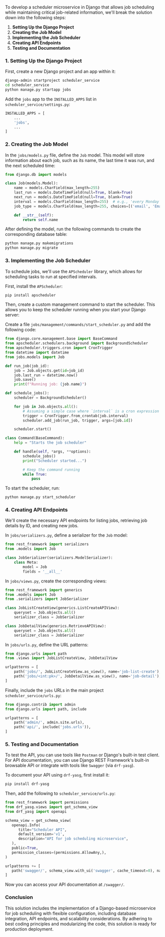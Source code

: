 To develop a scheduler microservice in Django that allows job scheduling while maintaining critical job-related information, we'll break the solution down into the following steps:

1. **Setting Up the Django Project**
2. **Creating the Job Model**
3. **Implementing the Job Scheduler**
4. **Creating API Endpoints**
5. **Testing and Documentation**

### 1. Setting Up the Django Project

First, create a new Django project and an app within it:

```bash
django-admin startproject scheduler_service
cd scheduler_service
python manage.py startapp jobs
```

Add the `jobs` app to the `INSTALLED_APPS` list in `scheduler_service/settings.py`:

```python
INSTALLED_APPS = [
    ...
    'jobs',
    ...
]
```

### 2. Creating the Job Model

In the `jobs/models.py` file, define the `Job` model. This model will store information about each job, such as its name, the last time it was run, and the next scheduled time:

```python
from django.db import models

class Job(models.Model):
    name = models.CharField(max_length=255)
    last_run = models.DateTimeField(null=True, blank=True)
    next_run = models.DateTimeField(null=True, blank=True)
    interval = models.CharField(max_length=255)  # e.g., 'every Monday', 'daily', etc.
    job_type = models.CharField(max_length=255, choices=[('email', 'Email Notification'), ('compute', 'Number Crunching')])

    def __str__(self):
        return self.name
```

After defining the model, run the following commands to create the corresponding database table:

```bash
python manage.py makemigrations
python manage.py migrate
```

### 3. Implementing the Job Scheduler

To schedule jobs, we'll use the `APScheduler` library, which allows for scheduling tasks to run at specified intervals.

First, install the `APScheduler`:

```bash
pip install apscheduler
```

Then, create a custom management command to start the scheduler. This allows you to keep the scheduler running when you start your Django server:

Create a file `jobs/management/commands/start_scheduler.py` and add the following code:

```python
from django.core.management.base import BaseCommand
from apscheduler.schedulers.background import BackgroundScheduler
from apscheduler.triggers.cron import CronTrigger
from datetime import datetime
from jobs.models import Job

def run_job(job_id):
    job = Job.objects.get(id=job_id)
    job.last_run = datetime.now()
    job.save()
    print(f"Running job: {job.name}")

def schedule_jobs():
    scheduler = BackgroundScheduler()

    for job in Job.objects.all():
        # Assuming a simple case where `interval` is a cron expression
        trigger = CronTrigger.from_crontab(job.interval)
        scheduler.add_job(run_job, trigger, args=[job.id])

    scheduler.start()

class Command(BaseCommand):
    help = "Starts the job scheduler"

    def handle(self, *args, **options):
        schedule_jobs()
        print("Scheduler started...")

        # Keep the command running
        while True:
            pass
```

To start the scheduler, run:

```bash
python manage.py start_scheduler
```

### 4. Creating API Endpoints

We'll create the necessary API endpoints for listing jobs, retrieving job details by ID, and creating new jobs.

In `jobs/serializers.py`, define a serializer for the `Job` model:

```python
from rest_framework import serializers
from .models import Job

class JobSerializer(serializers.ModelSerializer):
    class Meta:
        model = Job
        fields = '__all__'
```

In `jobs/views.py`, create the corresponding views:

```python
from rest_framework import generics
from .models import Job
from .serializers import JobSerializer

class JobListCreateView(generics.ListCreateAPIView):
    queryset = Job.objects.all()
    serializer_class = JobSerializer

class JobDetailView(generics.RetrieveAPIView):
    queryset = Job.objects.all()
    serializer_class = JobSerializer
```

In `jobs/urls.py`, define the URL patterns:

```python
from django.urls import path
from .views import JobListCreateView, JobDetailView

urlpatterns = [
    path('jobs/', JobListCreateView.as_view(), name='job-list-create'),
    path('jobs/<int:pk>/', JobDetailView.as_view(), name='job-detail'),
]
```

Finally, include the `jobs` URLs in the main project `scheduler_service/urls.py`:

```python
from django.contrib import admin
from django.urls import path, include

urlpatterns = [
    path('admin/', admin.site.urls),
    path('api/', include('jobs.urls')),
]
```

### 5. Testing and Documentation

To test the API, you can use tools like `Postman` or Django's built-in test client. For API documentation, you can use Django REST Framework's built-in browsable API or integrate with tools like `Swagger` (via `drf-yasg`).

To document your API using `drf-yasg`, first install it:

```bash
pip install drf-yasg
```

Then, add the following to `scheduler_service/urls.py`:

```python
from rest_framework import permissions
from drf_yasg.views import get_schema_view
from drf_yasg import openapi

schema_view = get_schema_view(
   openapi.Info(
      title="Scheduler API",
      default_version='v1',
      description="API for job scheduling microservice",
   ),
   public=True,
   permission_classes=(permissions.AllowAny,),
)

urlpatterns += [
   path('swagger/', schema_view.with_ui('swagger', cache_timeout=0), name='schema-swagger-ui'),
]
```

Now you can access your API documentation at `/swagger/`.

### Conclusion

This solution includes the implementation of a Django-based microservice for job scheduling with flexible configuration, including database integration, API endpoints, and scalability considerations. By adhering to best coding principles and modularizing the code, this solution is ready for production deployment.